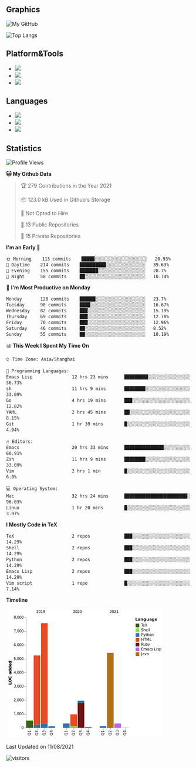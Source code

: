 ## Graphics

![My GitHub](https://github-readme-stats.vercel.app/api?username=SteamedFish&count_private=true&show_icons=true&theme=buefy&include_all_commits=false)

![Top Langs](https://github-readme-stats.vercel.app/api/top-langs/?username=SteamedFish&theme=buefy&hide=ruby&count_private=true&show_icons=true&layout=compact)

## Platform&Tools

* [![](https://img.shields.io/badge/ArchLinux--purple?style=flat-square&logo=ArchLinux)](https://www.archlinux.org/)
* [![](https://img.shields.io/badge/Gentoo-testing-purple?style=flat-square&logo=Gentoo)](https://www.gentoo.org/)
* [![](https://img.shields.io/badge/Doom%20Emacs-28-blue?style=flat-square&logo=Gnu%20emacs&logoColor=white)](https://www.gnu.org/software/emacs/)

## Languages

* [![](https://img.shields.io/badge/-Python-3776AB?style=flat-square&logo=python&logoColor=white)](https://www.python.org/)
* [![](https://img.shields.io/badge/-Bash-00ADD8?style=flat-square&logo=Gnu-bash&logoColor=white)](https://www.gnu.org/software/bash/)
* [![](https://img.shields.io/badge/-Go-00ADD8?style=flat-square&logo=go&logoColor=white)](https://golang.org/)

## Statistics

<!--START_SECTION:waka-->
![Profile Views](http://img.shields.io/badge/Profile%20Views-6-blue)

**🐱 My Github Data** 

> 🏆 279 Contributions in the Year 2021
 > 
> 📦 123.0 kB Used in Github's Storage 
 > 
> 🚫 Not Opted to Hire
 > 
> 📜 13 Public Repositories 
 > 
> 🔑 15 Private Repositories  
 > 
**I'm an Early 🐤** 

```text
🌞 Morning    113 commits    █████░░░░░░░░░░░░░░░░░░░░   20.93% 
🌆 Daytime    214 commits    ██████████░░░░░░░░░░░░░░░   39.63% 
🌃 Evening    155 commits    ███████░░░░░░░░░░░░░░░░░░   28.7% 
🌙 Night      58 commits     ██░░░░░░░░░░░░░░░░░░░░░░░   10.74%

```
📅 **I'm Most Productive on Monday** 

```text
Monday       128 commits    ██████░░░░░░░░░░░░░░░░░░░   23.7% 
Tuesday      90 commits     ████░░░░░░░░░░░░░░░░░░░░░   16.67% 
Wednesday    82 commits     ███░░░░░░░░░░░░░░░░░░░░░░   15.19% 
Thursday     69 commits     ███░░░░░░░░░░░░░░░░░░░░░░   12.78% 
Friday       70 commits     ███░░░░░░░░░░░░░░░░░░░░░░   12.96% 
Saturday     46 commits     ██░░░░░░░░░░░░░░░░░░░░░░░   8.52% 
Sunday       55 commits     ██░░░░░░░░░░░░░░░░░░░░░░░   10.19%

```


📊 **This Week I Spent My Time On** 

```text
⌚︎ Time Zone: Asia/Shanghai

💬 Programming Languages: 
Emacs Lisp               12 hrs 23 mins      █████████░░░░░░░░░░░░░░░░   36.73% 
sh                       11 hrs 9 mins       ████████░░░░░░░░░░░░░░░░░   33.09% 
Go                       4 hrs 19 mins       ███░░░░░░░░░░░░░░░░░░░░░░   12.82% 
YAML                     2 hrs 45 mins       ██░░░░░░░░░░░░░░░░░░░░░░░   8.15% 
Git                      1 hr 39 mins        █░░░░░░░░░░░░░░░░░░░░░░░░   4.94%

🔥 Editors: 
Emacs                    20 hrs 33 mins      ███████████████░░░░░░░░░░   60.91% 
Zsh                      11 hrs 9 mins       ████████░░░░░░░░░░░░░░░░░   33.09% 
Vim                      2 hrs 1 min         █░░░░░░░░░░░░░░░░░░░░░░░░   6.0%

💻 Operating System: 
Mac                      32 hrs 24 mins      ████████████████████████░   96.03% 
Linux                    1 hr 20 mins        █░░░░░░░░░░░░░░░░░░░░░░░░   3.97%

```

**I Mostly Code in TeX** 

```text
TeX                      2 repos             ███░░░░░░░░░░░░░░░░░░░░░░   14.29% 
Shell                    2 repos             ███░░░░░░░░░░░░░░░░░░░░░░   14.29% 
Python                   2 repos             ███░░░░░░░░░░░░░░░░░░░░░░   14.29% 
Emacs Lisp               2 repos             ███░░░░░░░░░░░░░░░░░░░░░░   14.29% 
Vim script               1 repo              █░░░░░░░░░░░░░░░░░░░░░░░░   7.14%

```


**Timeline**

![Chart not found](https://raw.githubusercontent.com/SteamedFish/SteamedFish/master/charts/bar_graph.png) 


 Last Updated on 11/08/2021
<!--END_SECTION:waka-->

![visitors](https://visitor-badge.laobi.icu/badge?page_id=SteamedFish.SteamedFish)
